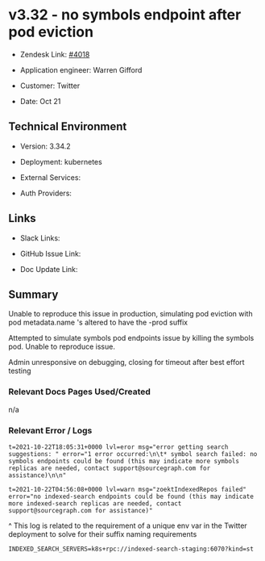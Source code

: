 

# v3.32 - no symbols endpoint after pod eviction <!-- Ticket Title  Hint: include keywords to make it searchable -->



- Zendesk Link: [#4018](https://sourcegraph.zendesk.com/agent/tickets/4018)

- Application engineer: Warren Gifford

- Customer: Twitter <!-- Redact if this contains personally identifying information -->

- Date: Oct 21


<!-- Data populated from integration, speak to Ben Gordon or Michael Bali if not working -->

<!-- During Internal team trial, fill missing data manually (we are waiting for all data to sync) -->



## Technical Environment

- Version: 3.34.2​

- Deployment: kubernetes

- External Services:

- Auth Providers:





## Links
<!-- Data for application engineer manual entry -->
- Slack Links:

- GitHub Issue Link:

- Doc Update Link:



## Summary

Unable to reproduce this issue in production, simulating pod eviction with pod metadata.name 's altered to have the -prod suffix

Attempted to simulate symbols pod endpoints issue by killing the symbols pod. Unable to reproduce issue.

Admin unresponsive on debugging, closing for timeout after best effort testing



### Relevant Docs Pages Used/Created

n/a



### Relevant Error / Logs

<!-- Please redact keys, tokens, and personal identifying information -->

```log
t=2021-10-22T18:05:31+0000 lvl=eror msg="error getting search suggestions: " error="1 error occurred:\n\t* symbol search failed: no symbols endpoints could be found (this may indicate more symbols replicas are needed, contact support@sourcegraph.com for assistance)\n\n"
```
```log
t=2021-10-22T04:56:08+0000 lvl=warn msg="zoektIndexedRepos failed" error="no indexed-search endpoints could be found (this may indicate more indexed-search replicas are needed, contact support@sourcegraph.com for assistance)"
```
^ This log is related to the requirement of a unique env var in the Twitter deployment to solve for their suffix naming requirements

`INDEXED_SEARCH_SERVERS=k8s+rpc://indexed-search-staging:6070?kind=st`





<!-- Once complete, upload a copy to https://github.com/sourcegraph/support-tools-internal/tree/main/resolved-tickets as a .md file -->
<!-- Name the file 4018.md -->
